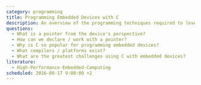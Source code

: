 ```yaml
---
category: programming
title: Programming Embedded Devices with C
description: An overview of the programming techniques required to leverage embedded devices using the C programming language.
questions:
  - What is a pointer from the device's perspective?
  - How can we declare / work with a pointer?
  - Why is C so popular for programming embedded devices?
  - What compilers / platforms exist?
  - What are the greatest challenges using C with embedded devices?
literature:
  - High-Performance-Embedded-Computing
scheduled: 2016-08-17 9:00:00 +2
---
```

